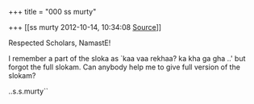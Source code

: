 +++
title = "000 ss murty"

+++
[[ss murty	2012-10-14, 10:34:08 [Source](https://groups.google.com/g/bvparishat/c/IbuQJZa5I1A)]]



Respected Scholars, NamastE!



I remember a part of the sloka as \`kaa vaa rekhaa? ka kha ga gha ..' but forgot the full slokam. Can anybody help me to give full version of the slokam?

..s.s.murty``

